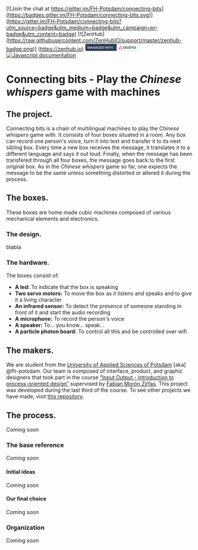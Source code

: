 

[![Join the chat at https://gitter.im/FH-Potsdam/connecting-bits](https://badges.gitter.im/FH-Potsdam/connecting-bits.svg)](https://gitter.im/FH-Potsdam/connecting-bits?utm_source=badge&utm_medium=badge&utm_campaign=pr-badge&utm_content=badge) [![ZenHub] (https://raw.githubusercontent.com/ZenHubIO/support/master/zenhub-badge.png)] (https://zenhub.io) [![Managed with asana](https://raw.githubusercontent.com/FH-Potsdam/connecting-bits/master/documentation/asanabadge.jpg)](https://app.asana.com/-/share?s=80136391129690-GUJvZiI4OufoWMTDhjjkZauXYEhwvhpqUgnTvw22tMr-74348281972886)
[![Javascript documentation](http://fh-potsdam.github.io/connecting-bits/badge.svg?build=123)](http://fh-potsdam.github.io/connecting-bits/source.html)

# Connecting bits - Play the _Chinese whispers_ game with machines

## The project.
Connecting bits is a chain of multilingual machines to play the _Chinese whispers_ game with. It consists of four boxes situated in a room. Any box can record one person's voice, turn it into text and transfer it to its next sibling box. Every time a new box receives the message, it translates it to a different language and says it out loud. Finally, when the message has been transfered through all four boxes, the message goes back to the first original box. As in the _Chinese whispers_ game so far, one expects the message to be the same unless something distorted or altered it during the process.

## The boxes.
These boxes are home made cubic machines composed of various mechanical elements and electronics.

### The design.
blabla

### The hardware.
The boxes consist of:

- **A led:** To indicate that the box is speaking
- **Two servo motors:** To move the box as it listens and speaks and to give it a living character
- **An infrared sensor:** To detect the presence of someone standing in front of it and start the audio recording
- **A microphone:** To record the person's voice
- **A speaker:** To… you know… speak…
- **A particle photon board:** To control all this and be controlled over wifi

## The makers.
We are student from the [University of Applied Sciences of Potsdam](http://fh-potsdam.de) \[aka] @fh-potsdam. Our team is composed of interface, product, and graphic designers that took part in the course [“Input Output - Introduction to process-oriented design”]( https://fhp.incom.org/workspace/6176) supervised by [Fabian Morón Zirfas]( https://github.com/fabiantheblind). This project was developed during the last third of the course. To see other projects we have made, visit [this repository](https://interface.fh-potsdam.de/eingabe-ausgabe/2015-2016/).

## The process.
Coming soon

### The base reference
Coming soon

#### Initial ideas
Coming soon

#### Our final choice
Coming soon

### Organization
Coming soon
